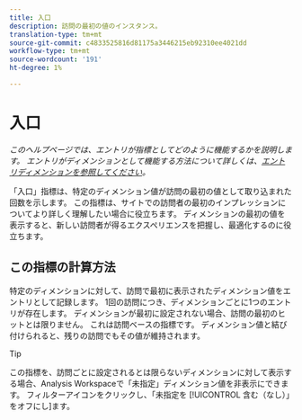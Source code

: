 ```yaml
---
title: 入口
description: 訪問の最初の値のインスタンス。
translation-type: tm+mt
source-git-commit: c4833525816d81175a3446215eb92310ee4021dd
workflow-type: tm+mt
source-wordcount: '191'
ht-degree: 1%

---
```



# 入口

*このヘルプページでは、エントリが指標としてどのように機能するかを説明します。 エントリがディメンションとして機能する方法について詳しくは、[エントリディメンションを参照してください](../dimensions/entry-dimensions.md)。*

「入口」指標は、特定のディメンション値が訪問の最初の値として取り込まれた回数を示します。 この指標は、サイトでの訪問者の最初のインプレッションについてより詳しく理解したい場合に役立ちます。 ディメンションの最初の値を表示すると、新しい訪問者が得るエクスペリエンスを把握し、最適化するのに役立ちます。

## この指標の計算方法

特定のディメンションに対して、訪問で最初に表示されたディメンション値をエントリとして記録します。 1回の訪問につき、ディメンションごとに1つのエントリが存在します。 ディメンションが最初に設定されない場合、訪問の最初のヒットとは限りません。 これは訪問ベースの指標です。 ディメンション値と結び付けられると、残りの訪問でもその値が維持されます。

>[!TIP]
>
>この指標を、訪問ごとに設定されるとは限らないディメンションに対して表示する場合、Analysis Workspaceで「未指定」ディメンション値を非表示にできます。 フィルターアイコンをクリックし、「未指定を [!UICONTROL 含む（なし）」をオフにし]ます。
